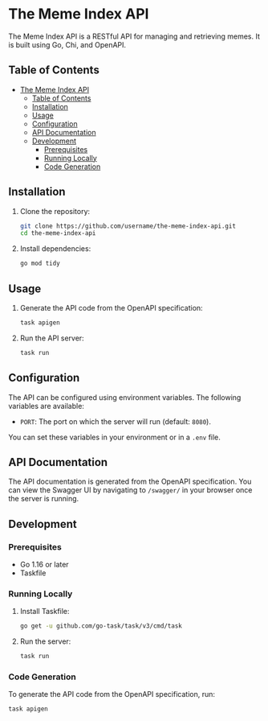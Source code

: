 # The Meme Index API

The Meme Index API is a RESTful API for managing and retrieving memes. It is built using Go, Chi, and OpenAPI.

## Table of Contents

- [The Meme Index API](#the-meme-index-api)
  - [Table of Contents](#table-of-contents)
  - [Installation](#installation)
  - [Usage](#usage)
  - [Configuration](#configuration)
  - [API Documentation](#api-documentation)
  - [Development](#development)
    - [Prerequisites](#prerequisites)
    - [Running Locally](#running-locally)
    - [Code Generation](#code-generation)

## Installation

1. Clone the repository:

    ```bash
    git clone https://github.com/username/the-meme-index-api.git
    cd the-meme-index-api
    ```

2. Install dependencies:

    ```bash
    go mod tidy
    ```

## Usage

1. Generate the API code from the OpenAPI specification:

    ```bash
    task apigen
    ```

2. Run the API server:

    ```bash
    task run
    ```

## Configuration

The API can be configured using environment variables. The following variables are available:

- `PORT`: The port on which the server will run (default: `8080`).

You can set these variables in your environment or in a `.env` file.

## API Documentation

The API documentation is generated from the OpenAPI specification. You can view the Swagger UI by navigating to `/swagger/` in your browser once the server is running.

## Development

### Prerequisites

- Go 1.16 or later
- Taskfile

### Running Locally

1. Install Taskfile:

    ```bash
    go get -u github.com/go-task/task/v3/cmd/task
    ```

2. Run the server:

    ```bash
    task run
    ```

### Code Generation

To generate the API code from the OpenAPI specification, run:

```bash
task apigen
```